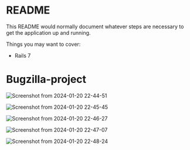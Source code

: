 # README

This README would normally document whatever steps are necessary to get the
application up and running.

Things you may want to cover:

* Rails 7
# Bugzilla-project
![Screenshot from 2024-01-20 22-44-51](https://github.com/khushnoodg/bugzilla/assets/148382602/b270fc4f-adea-4fda-895e-b958a34293c1)

















![Screenshot from 2024-01-20 22-45-45](https://github.com/khushnoodg/bugzilla/assets/148382602/a2404a62-bbdc-4913-9a83-7114dfe62c50)











![Screenshot from 2024-01-20 22-46-27](https://github.com/khushnoodg/bugzilla/assets/148382602/66cc8cec-bbdc-4865-83d1-219596c907d0)










![Screenshot from 2024-01-20 22-47-07](https://github.com/khushnoodg/bugzilla/assets/148382602/e2ec4da9-1695-4c0f-98be-ceb850ba1098)




![Screenshot from 2024-01-20 22-48-24](https://github.com/khushnoodg/bugzilla/assets/148382602/51db044f-2eb0-4412-9da7-6d7e3b0dcfde)
